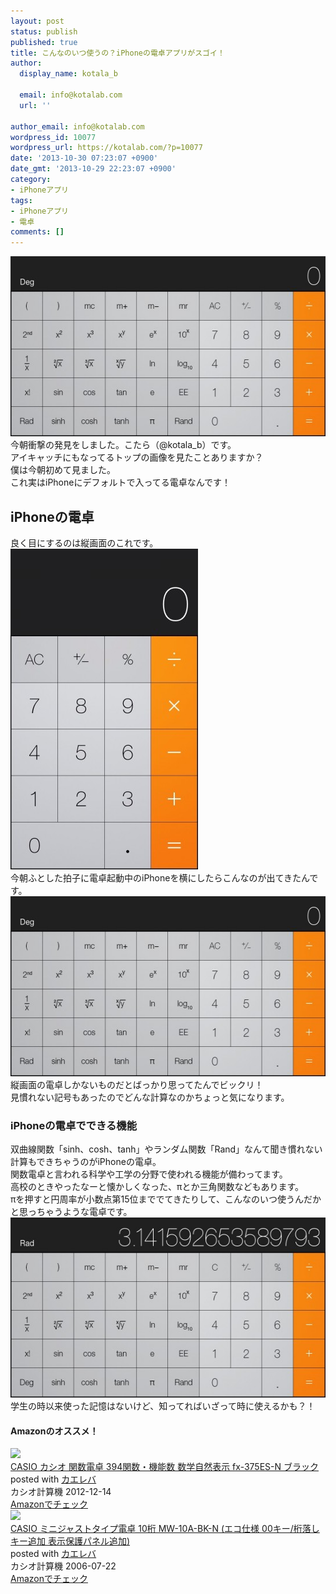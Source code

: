 ```yaml
---
layout: post
status: publish
published: true
title: こんなのいつ使うの？iPhoneの電卓アプリがスゴイ！
author:
  display_name: kotala_b

  email: info@kotalab.com
  url: ''

author_email: info@kotalab.com
wordpress_id: 10077
wordpress_url: https://kotalab.com/?p=10077
date: '2013-10-30 07:23:07 +0900'
date_gmt: '2013-10-29 22:23:07 +0900'
category:
- iPhoneアプリ
tags:
- iPhoneアプリ
- 電卓
comments: []
---
```

<p><img src="/wp-content/uploads/iphoneappcalculator_131030_01-546x288.jpg" alt="iphoneappcalculator_131030_01" width="546" height="288" class="alignnone size-large wp-image-10078" /><br />
今朝衝撃の発見をしました。こたら（@kotala_b）です。<br />
アイキャッチにもなってるトップの画像を見たことありますか？<br />
僕は今朝初めて見ました。<br />
これ実はiPhoneにデフォルトで入ってる電卓なんです！<br />
</p>
<!--more-->
<h2>iPhoneの電卓</h2>
<p>良く目にするのは縦画面のこれです。<br />
<img src="/wp-content/uploads/iphoneappcalculator_131030_02-300x513.jpg" alt="iphoneappcalculator_131030_02" width="300" height="513" class="alignnone size-medium wp-image-10079" /><br />
今朝ふとした拍子に電卓起動中のiPhoneを横にしたらこんなのが出てきたんです。<br />
<img src="/wp-content/uploads/iphoneappcalculator_131030_01-546x288.jpg" alt="iphoneappcalculator_131030_01" width="546" height="288" class="alignnone size-large wp-image-10078" /><br />
縦画面の電卓しかないものだとばっかり思ってたんでビックリ！<br />
見慣れない記号もあったのでどんな計算なのかちょっと気になります。</p>
<h3>iPhoneの電卓でできる機能</h3>
<p>双曲線関数「sinh、cosh、tanh」やランダム関数「Rand」なんて聞き慣れない計算もできちゃうのがiPhoneの電卓。<br />
関数電卓と言われる科学や工学の分野で使われる機能が備わってます。<br />
高校のときやったなーと懐かしくなった、&pi;とか三角関数などもあります。<br />
&pi;を押すと円周率が小数点第15位まででてきたりして、こんなのいつ使うんだかと思っちゃうような電卓です。<br />
<img src="/wp-content/uploads/iphoneappcalculator_131030_03-546x288.jpg" alt="iphoneappcalculator_131030_03" width="546" height="288" class="alignnone size-large wp-image-10083" /><br />
学生の時以来使った記憶はないけど、知ってればいざって時に使えるかも？！</p>
<h4 class="aam">Amazonのオススメ！</h4>
<div class="kaerebalink-box">
<div class="kaerebalink-image"><a href="https://www.amazon.co.jp/exec/obidos/ASIN/B00AFN7MIA/same-22/ref=nosim/" rel="nofollow" target="_blank"><img src="https://images-fe.ssl-images-amazon.com/images/I/51%2BjtM2B2eL._SL160_.jpg" style="border: none;" /></a></div>
<div class="kaerebalink-info">
<div class="kaerebalink-name"><a href="https://www.amazon.co.jp/exec/obidos/ASIN/B00AFN7MIA/same-22/ref=nosim/" rel="nofollow" target="_blank">CASIO カシオ 関数電卓 394関数・機能数 数学自然表示 fx-375ES-N ブラック</a>
<div class="kaerebalink-powered-date">posted with <a href="https://kaereba.com" rel="nofollow" target="_blank">カエレバ</a></div>
</div>
<div class="kaerebalink-detail"> カシオ計算機 2012-12-14    </div>
<div class="kaerebalink-link1">
<div class="shoplinkamazon"><a href="https://www.amazon.co.jp/gp/search?keywords=fx-375ES-N&__mk_ja_JP=%83J%83%5E%83J%83i&tag=same-22" rel="nofollow" target="_blank" title="アマゾン" >Amazonでチェック</a></div>
</div>
</div>
<div class="booklink-footer"></div>
</div>
<div class="kaerebalink-box">
<div class="kaerebalink-image"><a href="https://www.amazon.co.jp/exec/obidos/ASIN/B000GH2QRC/same-22/ref=nosim/" rel="nofollow" target="_blank"><img src="https://images-fe.ssl-images-amazon.com/images/I/51ZRJYSAG2L._SL160_.jpg" style="border: none;" /></a></div>
<div class="kaerebalink-info">
<div class="kaerebalink-name"><a href="https://www.amazon.co.jp/exec/obidos/ASIN/B000GH2QRC/same-22/ref=nosim/" rel="nofollow" target="_blank">CASIO ミニジャストタイプ電卓 10桁 MW-10A-BK-N (エコ仕様 00キー/桁落しキー追加 表示保護パネル追加)</a>
<div class="kaerebalink-powered-date">posted with <a href="https://kaereba.com" rel="nofollow" target="_blank">カエレバ</a></div>
</div>
<div class="kaerebalink-detail"> カシオ計算機 2006-07-22    </div>
<div class="kaerebalink-link1">
<div class="shoplinkamazon"><a href="https://www.amazon.co.jp/gp/search?keywords=MW-10A-BK-N&__mk_ja_JP=%83J%83%5E%83J%83i&tag=same-22" rel="nofollow" target="_blank" title="アマゾン" >Amazonでチェック</a></div>
</div>
</div>
<div class="booklink-footer"></div>
</div>
